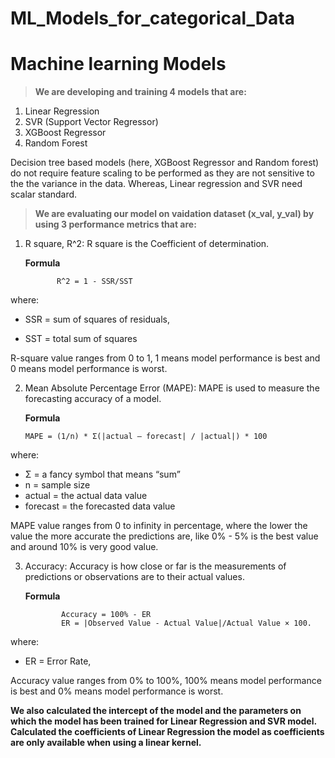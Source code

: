 # ML_Models_for_categorical_Data

# **Machine learning Models**



> **We are developing and training 4 models that are:**

1.   Linear Regression
2.   SVR (Support Vector Regressor)
3.   XGBoost Regressor
4.   Random Forest

Decision tree based models (here, XGBoost Regressor and Random forest) do not require feature scaling to be performed as they are not sensitive to the the variance in the data. Whereas, Linear regression and SVR need scalar standard.

> **We are evaluating our model on vaidation dataset (x_val, y_val) by using 3 performance metrics that are:**

1.   R square, R^2: R square is the Coefficient of determination.

     **Formula**

                R^2 = 1 - SSR/SST

   where:
   
   - SSR = sum of squares of residuals,
  
   - SST = total sum of squares

   R-square value ranges from 0 to 1, 1 means model performance is best and 0 means model performance is worst.

2.  Mean Absolute Percentage Error (MAPE): MAPE is used to measure the forecasting accuracy of a model.

    **Formula**
       
        MAPE = (1/n) * Σ(|actual – forecast| / |actual|) * 100

   where:

  - Σ = a fancy symbol that means “sum”
  - n = sample size
  - actual = the actual data value
  - forecast = the forecasted data value

  MAPE value ranges from 0 to infinity in percentage, where the lower the value the more accurate the predictions are, like 0% - 5% is the best value and around 10% is very good value.

3.  Accuracy: Accuracy is how close or far is the measurements of predictions or observations are to their actual values.

    **Formula**

                Accuracy = 100% - ER
                ER = |Observed Value - Actual Value|/Actual Value × 100.

   where:
   
   - ER = Error Rate,
   
   Accuracy value ranges from 0% to 100%, 100% means model performance is best and 0% means model performance is worst.

**We also calculated the intercept of the model and the parameters on which the model has been trained for Linear Regression and SVR model. Calculated  the coefficients of Linear Regression the model as coefficients are only available when using a linear kernel.**

